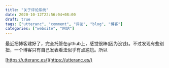 ```yaml
---
title: "关于评论系统"
date: 2020-10-12T22:56:04+08:00
draft: true
tags: ["utteranc", "comment", "评论", "blog", "博客"]
categories: ["website", "网站"]
---
```


最近把博客建好了，完全托管在github上，感觉很棒(因为没钱)。不过发现有些别扭，一个博客只有自己发表看法似乎有点尴尬。所以

[https://utteranc.es/](https://utteranc.es/)

<script src="https://utteranc.es/client.js"
        repo="alexchicn/blog.alexchi.me"
        issue-term="pathname"
        theme="github-light"
        crossorigin="anonymous"
        async>
</script>
